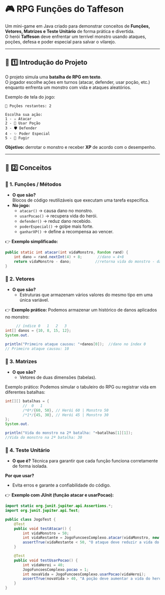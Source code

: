 # 🎮 RPG Funções do Taffeson

Um mini-game em Java criado para demonstrar conceitos de **Funções, Vetores, Matrizes e Teste Unitário** de forma
prática e divertida.  
O herói **Taffeson** deve enfrentar um terrível monstro usando ataques, poções, defesa e poder especial para salvar o
vilarejo.

---

## 📖 1️⃣ Introdução do Projeto

O projeto simula uma **batalha de RPG em texto**.  
O jogador escolhe ações em turnos (atacar, defender, usar poção, etc.) enquanto enfrenta um monstro com vida e ataques
aleatórios.

Exemplo de tela do jogo:

```❤️ Vida de Taffeson: 60 | 🐉 Vida do Monstro: 50
🎒 Poções restantes: 2

Escolha sua ação:
1 - ⚔️ Atacar
2 - 🧪 Usar Poção
3 - 🛡️ Defender
4 - ✨ Poder Especial
5 - 🏃 Fugir
```

**Objetivo:** derrotar o monstro e receber **XP** de acordo com o desempenho.

---

## 🧩 2️⃣ Conceitos

### 🔹 1. Funções / Métodos

- **O que são?**  
  Blocos de código reutilizáveis que executam uma tarefa específica.
- **No jogo:**
    - `atacar()` → causa dano no monstro.
    - `usarPocao()` → recupera vida do herói.
    - `defender()` → reduz dano recebido.
    - `poderEspecial()` → golpe mais forte.
    - `ganharXP()` → define a recompensa ao vencer.

👉 **Exemplo simplificado:**

```java
public static int atacar(int vidaMonstro, Random rand) {
    int dano = rand.nextInt(4) + 8;       //dano = 4+8 
    return vidaMonstro - dano;           //retorna vida do monstro - dano
}
```

### 🔹 2. Vetores

- **O que são?**
    - Estruturas que armazenam vários valores do mesmo tipo em uma única variável.

👉 **Exemplo prático:**
Podemos armazenar um histórico de danos aplicados no monstro:

```java
     // índice 0   1   2   3
int[] danos = {10, 8, 15, 12};
System.out.

println("Primeiro ataque causou: "+danos[0]);  //dano no índex 0
// Primeiro ataque causou: 10
``` 

### 🔹 3. Matrizes

- **O que são?**
    - Vetores de duas dimensões (tabelas).

Exemplo prático:
Podemos simular o tabuleiro do RPG ou registrar vida em diferentes batalhas:

```java
int[][] batalhas = {
        //  0   1
        /*0*/{60, 50}, // Herói 60 | Monstro 50
        /*1*/{45, 30}, // Herói 45 | Monstro 30
};
System.out.

println("Vida do monstro na 2ª batalha: "+batalhas[1][1]);
//Vida do monstro na 2ª batalha: 30
```

### 🔹 4. Teste Unitário

- **O que é?**
  Técnica para garantir que cada função funciona corretamente de forma isolada.

**Por que usar?**

- Evita erros e garante a confiabilidade do código.

👉 **Exemplo com JUnit (função atacar e usarPocao):**

```java
import static org.junit.jupiter.api.Assertions.*;
import org.junit.jupiter.api.Test;

public class JogoTest {
    @Test
    public void testAtacar() {
        int vidaMonstro = 50;
        int vidaRestante = JogoFuncoesComplexo.atacar(vidaMonstro, new Random(1));
        assertTrue(vidaRestante < 50, "O ataque deve reduzir a vida do monstro");
    }

    @Test
    public void testUsarPocao() {
        int vidaHeroi = 40;
        JogoFuncoesComplexo.pocao = 1;
        int novaVida = JogoFuncoesComplexo.usarPocao(vidaHeroi);
        assertTrue(novaVida > 40, "A poção deve aumentar a vida do herói");
    }
}
```

